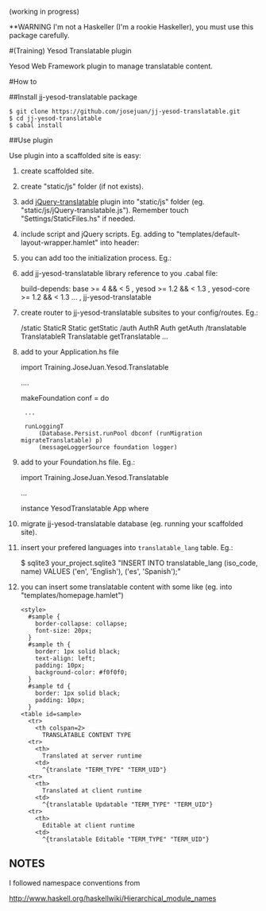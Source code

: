 (working in progress)

**WARNING I'm not a Haskeller (I'm a rookie Haskeller), you must use this package carefully.

#(Training) Yesod Translatable plugin

Yesod Web Framework plugin to manage translatable content.

#How to

##Install jj-yesod-translatable package

    $ git clone https://github.com/josejuan/jj-yesod-translatable.git
    $ cd jj-yesod-translatable
    $ cabal install

##Use plugin

Use plugin into a scaffolded site is easy:

1. create scaffolded site.

2. create "static/js" folder (if not exists).

3. add [jQuery-translatable](https://raw.github.com/josejuan/jQuery-translatable "jQuery-translatable") plugin into "static/js" folder (eg. "static/js/jQuery-translatable.js"). Remember touch "Settings/StaticFiles.hs" if needed.

4. include script and jQuery scripts. Eg. adding to "templates/default-layout-wrapper.hamlet" into header:

    <script src="http://code.jquery.com/jquery-1.9.1.js" type="text/javascript"></script>
    <script src="http://code.jquery.com/ui/1.10.2/jquery-ui.js" type="text/javascript"></script>
    <script src="@{StaticR js_jQuery_translatable_js}" type="text/javascript"></script>

5. you can add too the initialization process. Eg.:

    <script type="text/javascript">
    $(function() {
        $.translatable({
          langListReaderUrl: 'translatable/languagelist',
          translatableReaderUrl: 'translatable',
          translatableWriterUrl: 'translatable'
        });
    });
    </script>

6. add jj-yesod-translatable library reference to you .cabal file:

    build-depends: base                          >= 4          && < 5
                 , yesod                         >= 1.2        && < 1.3
                 , yesod-core                    >= 1.2        && < 1.3
                     ...
                 , jj-yesod-translatable

7. create router to jj-yesod-translatable subsites to your config/routes. Eg.:

    /static StaticR Static getStatic
    /auth   AuthR   Auth   getAuth
    /translatable TranslatableR Translatable getTranslatable
    ...

8. add to your Application.hs file

    import Training.JoseJuan.Yesod.Translatable

    ....

    makeFoundation conf = do

        ...

        runLoggingT
            (Database.Persist.runPool dbconf (runMigration migrateTranslatable) p)
            (messageLoggerSource foundation logger)
    
8. add to your Foundation.hs file. Eg.:

    import Training.JoseJuan.Yesod.Translatable

    ...
    
    instance YesodTranslatable App where

9. migrate jj-yesod-translatable database (eg. running your scaffolded site).

10. insert your prefered languages into `translatable_lang` table. Eg.:

    $ sqlite3 your_project.sqlite3 "INSERT INTO translatable_lang (iso_code, name) VALUES ('en', 'English'), ('es', 'Spanish');"

11. you can insert some translatable content with some like (eg. into "templates/homepage.hamlet")

        <style>
          #sample {
            border-collapse: collapse;
            font-size: 20px;
          }
          #sample th {
            border: 1px solid black;
            text-align: left;
            padding: 10px;
            background-color: #f0f0f0;
          }
          #sample td {
            border: 1px solid black;
            padding: 10px;
          }
        <table id=sample>
          <tr>
            <th colspan=2>
              TRANSLATABLE CONTENT TYPE
          <tr>
            <th>
              Translated at server runtime
            <td>
              ^{translate "TERM_TYPE" "TERM_UID"}
          <tr>
            <th>
              Translated at client runtime
            <td>
              ^{translatable Updatable "TERM_TYPE" "TERM_UID"}
          <tr>
            <th>
              Editable at client runtime
            <td>
              ^{translatable Editable "TERM_TYPE" "TERM_UID"}
              

NOTES
-----

I followed namespace conventions from

  http://www.haskell.org/haskellwiki/Hierarchical_module_names


